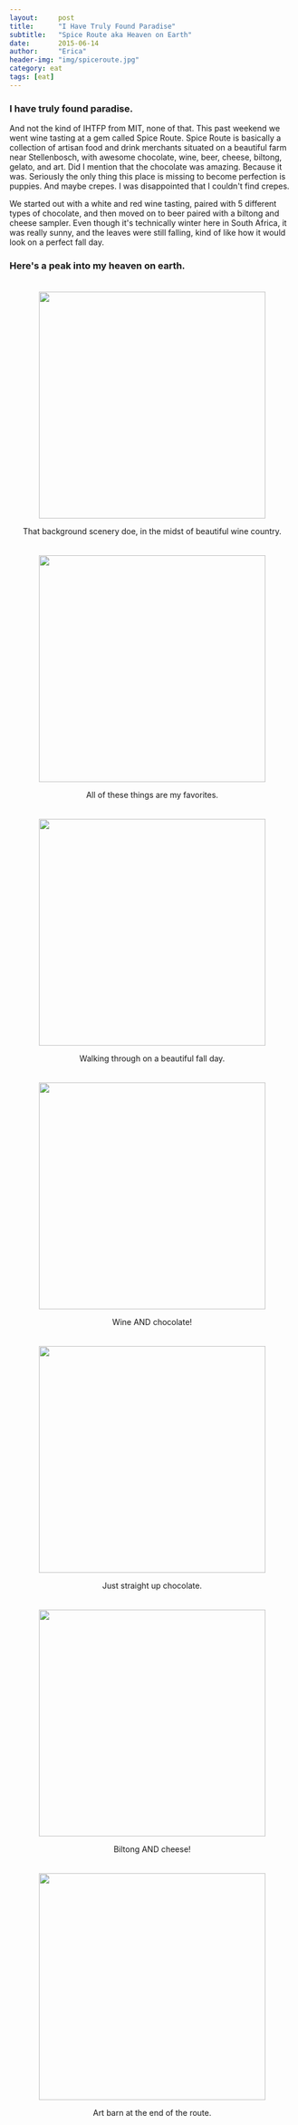 ```yaml
---
layout:     post
title:      "I Have Truly Found Paradise"
subtitle:   "Spice Route aka Heaven on Earth"
date:       2015-06-14
author:     "Erica"
header-img: "img/spiceroute.jpg"
category: eat
tags: [eat]
---
```


<h3 class="section-heading">I have truly found paradise.</h3>

And not the kind of IHTFP from MIT, none of that. This past weekend we went wine tasting at a gem called Spice Route. Spice Route is basically a collection of artisan food and drink merchants situated on a beautiful farm near Stellenbosch, with awesome chocolate, wine, beer, cheese, biltong, gelato, and art. Did I mention that the chocolate was amazing. Because it was. Seriously the only thing this place is missing to become perfection is puppies. And maybe crepes. I was disappointed that I couldn't find crepes.

We started out with a white and red wine tasting, paired with 5 different types of chocolate, and then moved on to beer paired with a biltong and cheese sampler. Even though it's technically winter here in South Africa, it was really sunny, and the leaves were still falling, kind of like how it would look on a perfect fall day.

<h3>Here's a peak into my heaven on earth.</h3>

<center>
  <img src="{{site.url}}/img/eat/scenery.jpg" height="400px" width="400px" style="padding-top:20px"/>
  <p>
    That background scenery doe, in the midst of beautiful wine country.
  </p>
</center>

<center>
  <img src="{{site.url}}/img/eat/signs.jpg" height="400px" width="400px" style="padding-top:20px"/>
  <p>
    All of these things are my favorites.
  </p>
</center>

<center>
  <img src="{{site.url}}/img/eat/path.jpg" height="400px" width="400px" style="padding-top:20px"/>
  <p>
    Walking through on a beautiful fall day.
  </p>
</center>

<center>
  <img src="{{site.url}}/img/eat/wine.jpg" height="400px" width="400px" style="padding-top:20px"/>
  <p>
    Wine AND chocolate!
  </p>
</center>

<center>
  <img src="{{site.url}}/img/eat/chocolate.jpg" height="400px" width="400px" style="padding-top:20px"/>
  <p>
    Just straight up chocolate.
  </p>
</center>

<center>
  <img src="{{site.url}}/img/eat/biltong_cheese.jpg" height="400px" width="400px" style="padding-top:20px"/>
  <p>
    Biltong AND cheese!
  </p>
</center>

<center>
  <img src="{{site.url}}/img/eat/art_barn.jpg" height="400px" width="400px" style="padding-top:20px"/>
  <p>
    Art barn at the end of the route.
  </p>
</center>